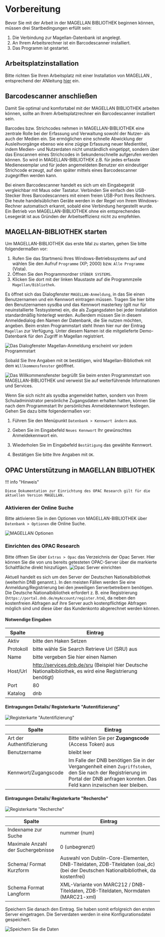 # Vorbereitung

Bevor Sie mit der Arbeit in der MAGELLAN BIBLIOTHEK beginnen können, müssen drei Startbedingungen erfüllt sein:

1. Die Verbindung zur Magellan-Datenbank ist angelegt.
2. An Ihrem Arbeitsrechner ist ein Barcodescanner installiert.
3. Das Programm ist gestartet.

## Arbeitsplatzinstallation

Bitte richten Sie Ihren Arbeitsplatz mit einer Installation von MAGELLAN , entsprechend der ANleitung [hier](https://doc.magellan.stueber.de/schulverwaltung/installation/version8/arbeitsplatz.installieren/) ein.

## Barcodescanner anschließen

Damit Sie optimal und komfortabel mit der MAGELLAN BIBLIOTHEK arbeiten können, sollte an Ihrem Arbeitsplatzrechner ein Barcodescanner installiert sein.

Barcodes bzw. Strichcodes nehmen in MAGELLAN-BIBLIOTHEK eine zentrale Rolle bei der Erfassung und Verwaltung sowohl der Nutzer- als auch der Medien ein. Sie ermöglichen eine schnelle Abwicklung der Ausleihvorgänge ebenso wie eine zügige Erfassung neuer Medientitel, indem Medien- und Nutzerdaten nicht umständlich eingetippt, sondern über das Einscannen eines Strichcodes in Sekundenschnelle aufgerufen werden können. So wird in MAGELLAN-BIBLIOTHEK z.B. für jedes erfasste Medienexemplar und für jeden angemeldeten Benutzer ein eindeutiger Strichcode erzeugt, auf den später mittels eines Barcodescanner zugegriffen werden kann.

Bei einem Barcodescanner handelt es sich um ein Eingabegerät vergleichbar mit Maus oder Tastatur. Verbinden Sie einfach den USB-Stecker Ihres Barcodescanners mit einem freien USB-Port Ihres Rechners. Die heute handelsüblichen Geräte werden in der Regel von Ihrem Windows-Rechner automatisch erkannt, sobald eine Verbindung hergestellt wurde. Ein Betrieb von MAGELLAN-BIBLIOTHEK ohne ein entsprechendes Lesegerät ist aus Gründen der Arbeitseffizienz nicht zu empfehlen.

## MAGELLAN-BIBLIOTHEK starten

Um MAGELLAN-BIBLIOTHEK das erste Mal zu starten, gehen Sie bitte folgendermaßen vor:

1. Rufen Sie das Startmenü Ihres Windows-Betriebssystems auf und wählen Sie den Aufruf  `Programme` \(XP; 2000\) bzw.  `Alle Programme` \(Vista\).
2. Öffnen Sie den Programmordner  `STÜBER SYSTEMS`.
3. Klicken Sie dort mit der linken Maustaste auf die Programmzeile  `Magellan/Bibliothek`.

Es öffnet sich das Dialogfenster  `MAGELLAN-Anmeldung`, in das Sie einen Benutzernamen und ein Kennwort eintragen müssen. Tragen Sie hier bitte den Benutzernamen sysdba und das Kennwort masterkey \(gilt nur für neuinstallierte Testsysteme\) ein, die als Zugangsdaten bei jeder Installation standardmäßig hinterlegt werden. Außerdem müssen Sie in diesem Anmeldedialog den Namen der Datenbank, die Sie nutzen möchten, angeben. Beim ersten Programmstart steht Ihnen hier nur der Eintrag  `Magellan` zur Verfügung. Unter diesem Namen ist die mitgelieferte Demo-Datenbank für den Zugriff in Magellan registriert.

![Das Dialogfenster  `Magellan-Anmeldung` erscheint vor jedem Programmstart](/assets/images/bibliothek/anmeldung.png)

Sobald Sie Ihre Angaben mit  `OK` bestätigen, wird Magellan-Bibliothek mit dem  `Willkommensfenster` geöffnet.
 
![Das Willkommensfenster begrüßt Sie beim ersten Programmstart von MAGELLAN-BIBLIOTHEK und verweist Sie auf weiterführende Informationen und Services.](/assets/images/bibliothek/willkommen.png)

 Wenn Sie sich nicht als sysdba angemeldet hatten, sondern von Ihrem Schuladministrator persönliche Zugangsdaten erhalten hatten, können Sie nach dem Programmstart Ihr persönliches Anmeldekennwort festlegen. Gehen Sie dazu bitte folgendermaßen vor:

1. Führen Sie den Menüpunkt `Datenbank > Kennwort ändern` aus.

2. Geben Sie im Eingabefeld  `Neues Kennwort` Ihr gewünschtes Anmeldekennwort ein.

3. Wiederholen Sie im Eingabefeld  `Bestätigung` das gewählte Kennwort.

4. Bestätigen Sie bitte Ihre Angaben mit `OK`.

## OPAC Unterstützung in MAGELLAN BIBLIOTHEK



!!! info "Hinweis"

    Diese Dokumentation zur Einrichtung des OPAC Research gilt für die aktuellen Version MAGELLAN.

### Aktivieren der Online Suche

Bitte aktivieren Sie in den Optionen von MAGELLAN-BIBLIOTHEK über `Datenbank > Optionen` die Online Suche.

![MAGELLAN Optionen](/assets/images/bibliothek/optionen_online_suche.png)

### Einrichten des OPAC Research

Bitte öffnen Sie über `Extras > Opac` das Verzeichnis der Opac Server. Hier können Sie die von uns bereits getesteten OPAC-Server über die markierte Schaltfläche direkt hinzufügen.
![Opac Server einrichten](/assets/images/bibliothek/opac5.png)

Aktuell handelt es sich um den Server der Deutschen Nationalbibliothek (weiterhin DNB genannt.). In den meisten Fällen werden Sie eine Anmeldung/Registrierung bei den jeweiligen Serverbetreibern benötigen. Die Deutsche Nationalbibliothek erfordert z. B. eine Registrierung (```https://portal.dnb.de/myAccount/register.htm```), da neben den kostenfreien Abfragen auf ihre Server auch kostenpflichtige Abfragen möglich sind und diese über das Kundenkonto abgerechnet werden können.

#### Notwendige Eingaben

Spalte | Eintrag
-|-
Aktiv| bitte den Haken Setzen
Protokoll| bitte wähle Sie Search Retrieve Url (SRU) aus
Name|bitte vergeben Sie hier einen Namen
Host/Url| http://services.dnb.de/sru (Beispiel hier Deutsche Nationalbibliothek, es wird eine Registrierung benötigt)
Port|80
Katalog|dnb

#### Eintragungen Details/ Registerkarte "Autentifizierung"

![Registerkarte "Autentifizierung"](/assets/images/bibliothek/opac6.png)

Spalte | Eintrag
-|-
Art der Authentifizierung| Bitte wählen Sie per **Zugangscode** (Access Token) aus
Benutzername| bleibt leer
Kennwort/Zugangscode| Im Falle der DNB benötigen Sie in der Vergangenheit einen `Zugriffstoken`, den Sie nach der Registrierung im Portal der DNB anfragen konnten. Das Feld kann inzwischen leer bleiben.

#### Eintragungen Details/ Registerkarte "Recherche"

![Registerkarte "Recherche"](/assets/images/bibliothek/opac12.png)

Spalte | Eintrag
-|-
Indexname zur Suche| nummer (num)
Maximale Anzahl der Suchergebnisse| 0 (unbegrenzt)
Schema/ Format Kurzform| Auswahl von Dublin-Core-Elementen, DNB-Titeldaten, ZDB-Titeldaten (oai_dc) (bei der Deutschen Nationalbibliothek, da kostenfrei)
Schema Format Langform| XML-Variante von MARC212 / DNB-Titeldaten, ZDB-Titeldaten, Normdaten (MARC21-xml)

Speichern Sie danach den Eintrag. Sie haben somit erfolgreich den ersten Server eingetragen. Die Serverdaten werden in eine Konfigurationsdatei gespeichert.

![Speichern Sie die Daten](/assets/images/bibliothek/opac7.png)

